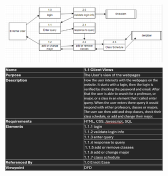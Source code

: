 ![DFD](https://github.com/MckennahPalmer/CSE430/blob/Team3_GH/DFD.png)

![table for client view dfd](https://github.com/MckennahPalmer/CSE430/blob/Team3_GH/DFD-table.png)
